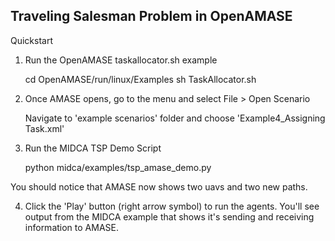 ## Traveling Salesman Problem in OpenAMASE

Quickstart

1. Run the OpenAMASE taskallocator.sh example


    cd OpenAMASE/run/linux/Examples
    sh TaskAllocator.sh

2. Once AMASE opens, go to the menu and select File > Open Scenario


    Navigate to 'example scenarios' folder and choose 'Example4_Assigning Task.xml'


3. Run the MIDCA TSP Demo Script


    python midca/examples/tsp_amase_demo.py

You should notice that AMASE now shows two uavs and two new paths.

4. Click the 'Play' button (right arrow symbol) to run the agents. You'll see output from the MIDCA example that shows it's sending and receiving information to AMASE.

